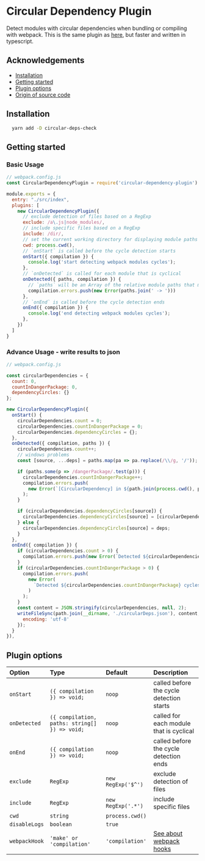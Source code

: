
# Circular Dependency Plugin

Detect modules with circular dependencies when bundling or compiling with webpack.
This is the same plugin as [here](https://github.com/aackerman/circular-dependency-plugin), but faster and written in typescript.

## Acknowledgements

 - [Installation](https://github.com/woophi/circular-deps-check#installation)
 - [Getting started](https://github.com/woophi/circular-deps-check#getting-started)
 - [Plugin options](https://github.com/woophi/circular-deps-check#plugin-options)
 - [Origin of source code](https://github.com/aackerman/circular-dependency-plugin)

  
## Installation

```bash
  yarn add -D circular-deps-check
```
    
## Getting started

### Basic Usage

```js
// webpack.config.js
const CircularDependencyPlugin = require('circular-dependency-plugin')

module.exports = {
  entry: "./src/index",
  plugins: [
    new CircularDependencyPlugin({
      // exclude detection of files based on a RegExp
      exclude: /a\.js|node_modules/,
      // include specific files based on a RegExp
      include: /dir/,
      // set the current working directory for displaying module paths
      cwd: process.cwd(),
      // `onStart` is called before the cycle detection starts
      onStart({ compilation }) {
        console.log('start detecting webpack modules cycles');
      },
      // `onDetected` is called for each module that is cyclical
      onDetected({ paths, compilation }) {
        // `paths` will be an Array of the relative module paths that make up the cycle
        compilation.errors.push(new Error(paths.join(' -> ')))
      },
      // `onEnd` is called before the cycle detection ends
      onEnd({ compilation }) {
        console.log('end detecting webpack modules cycles');
      },
    })
  ]
}
```

### Advance Usage - write results to json

```js
// webpack.config.js

const circularDependencies = {
  count: 0,
  countInDangerPackage: 0,
  dependencyCircles: {}
};

new CircularDependencyPlugin({
  onStart() {
    circularDependencies.count = 0;
    circularDependencies.countInDangerPackage = 0;
    circularDependencies.dependencyCircles = {};
  },
  onDetected({ compilation, paths }) {
    circularDependencies.count++;
    // windows problems
    const [source, ...deps] = paths.map(pa => pa.replace(/\\/g, '/'));

    if (paths.some(p => /dangerPackage/.test(p))) {
      circularDependencies.countInDangerPackage++;
      compilation.errors.push(
        new Error(`[CircularDependency] in ${path.join(process.cwd(), paths[0])}:\n ${deps.join(' -> ')}`)
      );
    }

    if (circularDependencies.dependencyCircles[source]) {
      circularDependencies.dependencyCircles[source] = [circularDependencies.dependencyCircles[source], deps];
    } else {
      circularDependencies.dependencyCircles[source] = deps;
    }
  },
  onEnd({ compilation }) {
    if (circularDependencies.count > 0) {
      compilation.errors.push(new Error(`Detected ${circularDependencies.count} cycles in dependency tree.`));
    }
    if (circularDependencies.countInDangerPackage > 0) {
      compilation.errors.push(
        new Error(
          `Detected ${circularDependencies.countInDangerPackage} cycles in dependency tree of dangerPackage - please refactor code to eliminate them.`
        )
      );
    }
    const content = JSON.stringify(circularDependencies, null, 2);
    writeFileSync(path.join(__dirname, './circularDeps.json'), content, {
      encoding: 'utf-8'
    });
  }
}),
```
## Plugin options

| Option | Type     | Default | Description                |
| :-------- | :------- | :------- | :------------------------- |
| `onStart` | `({ compilation }) => void;`| `noop` | called before the cycle detection starts |
| `onDetected` | `({ compilation, paths: string[] }) => void;`| `noop` | called for each module that is cyclical |
| `onEnd` | `({ compilation }) => void;`| `noop` | called before the cycle detection ends |
| `exclude` | `RegExp`| `new RegExp('$^')` | exclude detection of files |
| `include` | `RegExp`| `new RegExp('.*')` | include specific files |
| `cwd` | `string` | `process.cwd()` | |
| `disableLogs` | `boolean`| `true` |  |
| `webpackHook` | `'make' or 'compilation'`| `'compilation'` | [See about webpack hooks](https://webpack.js.org/api/compiler-hooks/#compilation) |
